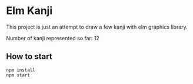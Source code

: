# Elm Kanji

This project is just an attempt to draw a few kanji with elm graphics library.

Number of kanji represented so far: 12

## How to start

```
npm install
npm start
```
